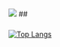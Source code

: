 # 
<img src="https://capsule-render.vercel.app/api?type=wave&color=auto&height=300&section=header&text=capsule%20render&fontSize=90" />
## 

### 




[![Top Langs](https://github-readme-stats.vercel.app/api/top-langs/?username=ji0509&layout=compact)](https://github.com/ji0509/github-readme-stats)
